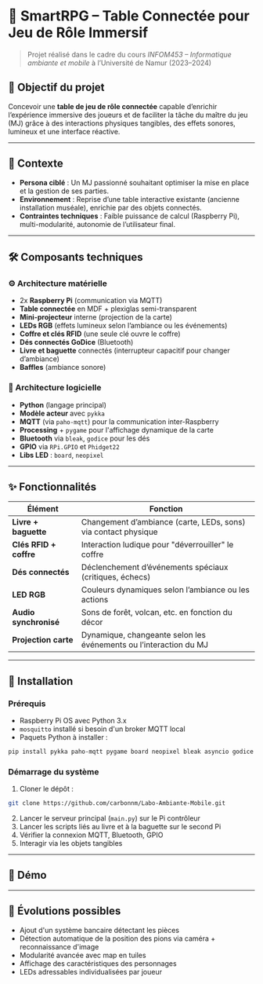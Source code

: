 # 🎲 SmartRPG – Table Connectée pour Jeu de Rôle Immersif

> Projet réalisé dans le cadre du cours *INFOM453 – Informatique ambiante et mobile* à l’Université de Namur (2023–2024)

## 🧭 Objectif du projet

Concevoir une **table de jeu de rôle connectée** capable d’enrichir l’expérience immersive des joueurs et de faciliter la tâche du maître du jeu (MJ) grâce à des interactions physiques tangibles, des effets sonores, lumineux et une interface réactive.

---

## 🧙 Contexte

- **Persona ciblé** : Un MJ passionné souhaitant optimiser la mise en place et la gestion de ses parties.
- **Environnement** : Reprise d’une table interactive existante (ancienne installation muséale), enrichie par des objets connectés.
- **Contraintes techniques** : Faible puissance de calcul (Raspberry Pi), multi-modularité, autonomie de l’utilisateur final.

---

## 🛠️ Composants techniques

### ⚙️ Architecture matérielle

- 2x **Raspberry Pi** (communication via MQTT)
- **Table connectée** en MDF + plexiglas semi-transparent
- **Mini-projecteur** interne (projection de la carte)
- **LEDs RGB** (effets lumineux selon l’ambiance ou les événements)
- **Coffre et clés RFID** (une seule clé ouvre le coffre)
- **Dés connectés GoDice** (Bluetooth)
- **Livre et baguette** connectés (interrupteur capacitif pour changer d’ambiance)
- **Baffles** (ambiance sonore)

### 🧬 Architecture logicielle

- **Python** (langage principal)
- **Modèle acteur** avec `pykka`
- **MQTT** (via `paho-mqtt`) pour la communication inter-Raspberry
- **Processing** + `pygame` pour l'affichage dynamique de la carte
- **Bluetooth** via `bleak`, `godice` pour les dés
- **GPIO** via `RPi.GPIO` et `Phidget22`
- **Libs LED** : `board`, `neopixel`

---

## ✨ Fonctionnalités

| Élément               | Fonction                                                                 |
|------------------------|--------------------------------------------------------------------------|
| **Livre + baguette**   | Changement d’ambiance (carte, LEDs, sons) via contact physique           |
| **Clés RFID + coffre** | Interaction ludique pour "déverrouiller" le coffre                      |
| **Dés connectés**      | Déclenchement d’événements spéciaux (critiques, échecs)                  |
| **LED RGB**            | Couleurs dynamiques selon l’ambiance ou les actions                      |
| **Audio synchronisé**  | Sons de forêt, volcan, etc. en fonction du décor                         |
| **Projection carte**   | Dynamique, changeante selon les événements ou l’interaction du MJ        |

---

## 🚀 Installation

### Prérequis

- Raspberry Pi OS avec Python 3.x
- `mosquitto` installé si besoin d'un broker MQTT local
- Paquets Python à installer :
```bash
pip install pykka paho-mqtt pygame board neopixel bleak asyncio godice RPi.GPIO Phidget22
```

### Démarrage du système

1. Cloner le dépôt :
```bash
git clone https://github.com/carbonnm/Labo-Ambiante-Mobile.git
```
2. Lancer le serveur principal (`main.py`) sur le Pi contrôleur
3. Lancer les scripts liés au livre et à la baguette sur le second Pi
4. Vérifier la connexion MQTT, Bluetooth, GPIO
5. Interagir via les objets tangibles

---

## 🧪 Démo

---

## 🔄 Évolutions possibles

- Ajout d'un système bancaire détectant les pièces
- Détection automatique de la position des pions via caméra + reconnaissance d'image
- Modularité avancée avec map en tuiles
- Affichage des caractéristiques des personnages
- LEDs adressables individualisées par joueur
